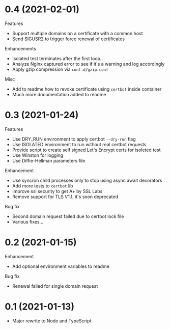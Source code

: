 # 0.4 (2021-02-01)

Features

- Support multiple domains on a certificate with a common host
- Send SIGUSR2 to trigger force renewal of certificates

Enhancements

- Isolated test terminates after the first loop..
- Analyze Nginx captured error to see if it's a warning and log accordingly
- Apply gzip compression via `conf.d/gzip.conf`

Misc

- Add to readme how to revoke certificate using `certbot` inside container
- Much more documentation added to readme

# 0.3 (2021-01-24)

Features

- Use DRY_RUN environment to apply certbot `--dry-run` flag
- Use ISOLATED environment to run without real certbot requests
- Provide script to create self signed Let's Encrypt certs for isoleted test
- Use Winston for logging
- Use Diffie-Hellman parameters file

Enhancement

- Use syncron child processes only to stop using async await decorators
- Add more tests to `certbot` lib
- Improve ssl security to get A+ by SSL Labs
- Remove support for TLS V1.1, it's soon deprecated

Bug fix

- Second domain request failed due to certbot lock file
- Various fixes...

# 0.2 (2021-01-15)

Enhancement

- Add optional environment variables to readme

Bug fix

- Renewal failed for single domain request

# 0.1 (2021-01-13)

- Major rewrite to Node and TypeScript
